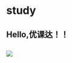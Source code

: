 # study
## Hello,优课达！！
## ![](https://qgt-style.oss-cn-hangzhou.aliyuncs.com/newcoursep4/g1/g1-2-2/tenor.gif)
